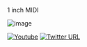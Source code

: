 1 inch MIDI

![image](shortcut.jpg)

[![Youtube](https://img.shields.io/badge/YouTube-FF0000?style=flat-square&logo=youtube&logoColor=white)](https://www.youtube.com/channel/UCijti3CnKvxoOXAIdXN8N-w) [![Twitter URL](https://img.shields.io/twitter/follow/jeremyscook?style=flat-square&logo=twitter)](https://twitter.com/jeremyscook)
